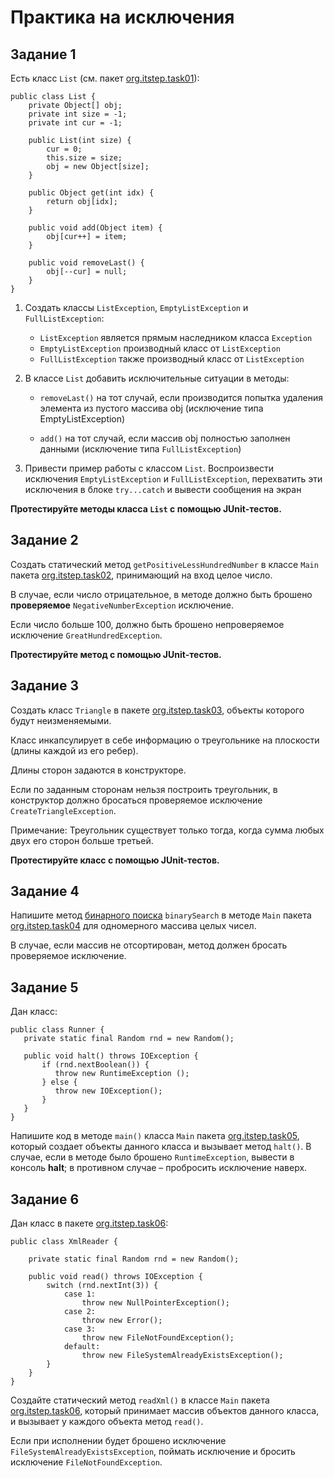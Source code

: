 # Практика на исключения

## Задание 1

Есть класс `List` (см. пакет [org.itstep.task01](src/main/java/org/itstep/task01)):

```
public class List {
	private Object[] obj;
	private int size = -1;
	private int cur = -1;
	
	public List(int size) {
		cur = 0;
		this.size = size;
		obj = new Object[size];
	}
	
	public Object get(int idx) {
		return obj[idx];
	}
	
	public void add(Object item) {			
		obj[cur++] = item;
	}

	public void removeLast() {			
		obj[--cur] = null;			
	}	
}
```

1. Создать классы `ListException`, `EmptyListException` и `FullListException`:

    * `ListException` является прямым наследником класса `Exception`
    * `EmptyListException` производный класс от `ListException`
    * `FullListException` также производный класс от `ListException`

2. В классе `List` добавить исключительные ситуации в методы:
	
	- `removeLast()` на тот случай, если производится попытка удаления элемента
	  из пустого массива obj (исключение типа EmptyListException)
	  
	- `add()` на тот случай, если массив obj полностью заполнен данными  (исключение типа `FullListException`)  

3. Привести пример работы с классом `List`. Воспроизвести исключения `EmptyListException` и `FullListException`,
    перехватить эти исключения в блоке `try...catch` и вывести сообщения на экран

**Протестируйте методы класса `List` с помощью JUnit-тестов.**

## Задание 2

Создать статический метод `getPositiveLessHundredNumber` в классе `Main` пакета [org.itstep.task02](src/main/java/org/itstep/task02), 
принимающий на вход целое число. 

В случае, если число отрицательное, в методе должно быть брошено **проверяемое** 
`NegativeNumberException` исключение. 

Если число больше 100, должно быть брошено непроверяемое исключение `GreatHundredException`.

**Протестируйте метод с помощью JUnit-тестов.**

## Задание 3

Создать класс `Triangle` в пакете [org.itstep.task03](src/main/java/org/itstep/task03), объекты которого будут неизменяемыми.

Класс инкапсулирует в себе информацию о треугольнике на плоскости (длины каждой из его ребер). 

Длины сторон задаются в конструкторе. 

Если по заданным сторонам нельзя построить треугольник, в конструктор должно бросаться 
проверяемое исключение `CreateTriangleException`.

Примечание: Треугольник существует только тогда, когда сумма любых двух его сторон больше третьей.

**Протестируйте класс с помощью JUnit-тестов.**

## Задание 4

Напишите метод [бинарного поиска](https://ru.wikipedia.org/wiki/%D0%94%D0%B2%D0%BE%D0%B8%D1%87%D0%BD%D1%8B%D0%B9_%D0%BF%D0%BE%D0%B8%D1%81%D0%BA) `binarySearch` 
 в методе `Main` пакета [org.itstep.task04](src/main/java/org/itstep/task04) для одномерного массива целых чисел.
 
В случае, если массив не отсортирован, метод должен бросать проверяемое исключение.

## Задание 5

Дан класс:

```
public class Runner {
   private static final Random rnd = new Random();
   
   public void halt() throws IOException {
       if (rnd.nextBoolean()) {
          throw new RuntimeException ();
       } else {
          throw new IOException();
       }
   }
}
```

Напишите код в методе `main()` класса `Main` пакета [org.itstep.task05](src/main/java/org/itstep/task05), который создает объекты данного класса и вызывает метод `halt()`. 
В случае, если в методе было брошено `RuntimeException`, вывести в консоль **halt**; 
в противном случае – пробросить исключение наверх.

## Задание 6

Дан класс в пакете [org.itstep.task06](src/main/java/org/itstep/task06):

```
public class XmlReader {

    private static final Random rnd = new Random();

    public void read() throws IOException {
        switch (rnd.nextInt(3)) {
            case 1:
                throw new NullPointerException();
            case 2:
                throw new Error();
            case 3:
                throw new FileNotFoundException();
            default:
                throw new FileSystemAlreadyExistsException();
        }
    }
}
```

Создайте статический метод `readXml()` в классе `Main` пакета [org.itstep.task06](src/main/java/org/itstep/task06), 
который принимает массив объектов данного класса, и вызывает у каждого объекта метод `read()`.

Если при исполнении будет брошено исключение `FileSystemAlreadyExistsException`, 
поймать исключение и бросить исключение `FileNotFoundException`.
